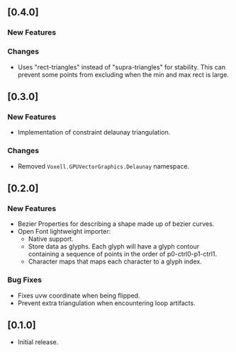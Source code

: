 ## [0.4.0]

### New Features

<!-- - Removal of triangles that are outside the constraint contour. -->
<!-- - Adding control points into constraint triangulation. -->

### Changes

- Uses "rect-triangles" instead of "supra-triangles" for stability. This can prevent some points from excluding when the min and max rect is large.

## [0.3.0]

### New Features

- Implementation of constraint delaunay triangulation.

### Changes

- Removed `Voxell.GPUVectorGraphics.Delaunay` namespace.

## [0.2.0]

### New Features

- Bezier Properties for describing a shape made up of bezier curves.
- Open Font lightweight importer:
  - Native support.
  - Store data as glyphs. Each glyph will have a glyph contour containing a sequence of points in the order of p0-ctrl0-p1-ctrl1.
  - Character maps that maps each character to a glyph index.

### Bug Fixes

- Fixes uvw coordinate when being flipped.
- Prevent extra triangulation when encountering loop artifacts.

## [0.1.0]

- Initial release.